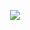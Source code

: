 <!-- ### Hi I'm **Adnan** 👋 -->
<!--[![Anurag's GitHub stats]([https://github-readme-stats.vercel.app/api?username=technoadnan](https://github-readme-stats.vercel.app/api?username=technoadnan&include_all_commits=True&rank_icon=github))](https://github.com/technoadnan/github-readme-stats) -->
<p align="center">
  <a href="">
    <img src="https://skillicons.dev/icons?i=py,c,css,c,github,html,js,kali,linkedin,replit,stackoverflow,tensorflow,vscode" />
  </a>
</p>


<!--
**technoadnan/technoadnan** is a ✨ _special_ ✨ repository because its `README.md` (this file) appears on your GitHub profile.

Here are some ideas to get you started:

- 🔭 I’m currently working on ...
- 🌱 I’m currently learning ...
- 👯 I’m looking to collaborate on ...
- 🤔 I’m looking for help with ...
- 💬 Ask me about ...
- 📫 How to reach me: ...
- 😄 Pronouns: ...
- ⚡ Fun fact: ...
-->
